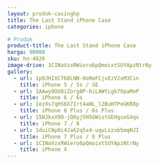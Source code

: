 ```yaml
---
layout: produk-casinghp
title: The Last Stand iPhone Case
categories: iphone

# Produk
product-title: The Last Stand iPhone Case
harga: 90000
sku: hn-4826
image-drive: 1CINaVzxRWiero6pQmoixtSUYApzNtrNy
gallery:
  - url: 1p9JHIXCf68LNN-0oRmFCjvEzV2xM3Cin
    title: iPhone 5 / 5s / SE
  - url: 1AAwy0OU8iZorg8P-biLAWtLgk7OpaMeP
    title: iPhone 6 / 6s
  - url: 1ezXs7qHS6X7Irt4aWL_l2BuHTPeGKR8p
    title: iPhone 6 Plus / 6s Plus
  - url: 15NJkxX9O-jQ0yj5H5GWistGEHguxG4qx
    title: iPhone 7 / 8
  - url: 1duiCNp0i4Ja62q5x4-uqvLszxb5mqNJI
    title: iPhone 7 Plus / 8 Plus
  - url: 1CINaVzxRWiero6pQmoixtSUYApzNtrNy
    title: iPhone X
---
```

